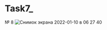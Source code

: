 # Task7_
№ 8
![Снимок экрана 2022-01-10 в 06 27 40](https://user-images.githubusercontent.com/90615129/148715318-4f112bd2-1f5c-41c8-97a4-19f3bbc4c04a.png)
